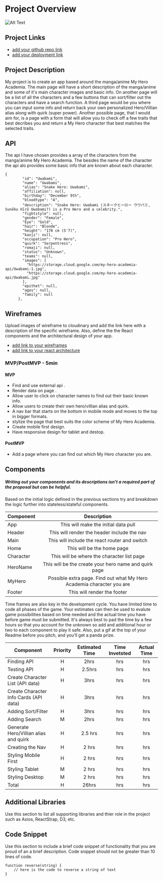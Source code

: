 # Project Overview

![Alt Text](https://i.pinimg.com/originals/e6/f7/10/e6f7108412d3f772f6473cb0f7aa5474.gif)

## Project Links

- [add your github repo link](https://github.com/dctang4/Project-2-329.git)
- [add your deployment link](https://fervent-bose-0456b2.netlify.app/)

## Project Description

<!-- Use this section to describe your final project and perhaps any links to relevant sites that help convey the concept and\or functionality. -->

My project is to create an app based around the manga/anime My Hero Academia. The main page will have a short description of the manga/anime and some of it's main character images and basic info. On another page will be a list of all the characters and a few buttons that can sort/filter out the characters and have a search function. A third page would be you where you can input some info and return back your own personalized Hero/Villian alias along with quirk (super power). Another possible page, that I would aim for, is a page with a form that will allow you to check off a few traits that best decribes you and return a My Hero character that best matches the selected traits.  

## API

<!-- Use this section to include info about the API you have chosen and a code snippet of the data that it returns and is required for your project.  -->

The api I have chosen provides a array of the characters from the manga/anime My Hero Academia.  The besides the name of the character the api alo provides some basic info that are known about each character.


```
{
        "id": "Uwabami",
        "name": "Uwabami",
        "alias": "Snake Hero: Uwabami",
        "affiliation": null,
        "birthday": "December 9th",
        "bloodtype": "A",
        "description": "Snake Hero: Uwabami (スネークヒーロー ウワバミ, Sunēku Hīrō Uwabami?) is a Pro Hero and a celebrity.",
        "fightstyle": null,
        "gender": "Female",
        "Eye": "Gold",
        "hair": "Blonde",
        "height": "170 cm (5'7)",
        "kanji": null,
        "occupation": "Pro Hero",
        "quirk": "Serpentress",
        "romaji": null,
        "status": "Unknown",
        "teams": null,
        "images": [
          "https://storage.cloud.google.com/my-hero-academia-api/Uwabami-1.jpg",
          "https://storage.cloud.google.com/my-hero-academia-api/Uwabami.jpg"
        ],
        "epithet": null,
        "ages": null,
        "family": null
      },
```


## Wireframes

Upload images of wireframe to cloudinary and add the link here with a description of the specific wireframe. Also, define the the React components and the architectural design of your app.

- [add link to your wireframes]()
- [add link to your react architecture]()


### MVP/PostMVP - 5min

<!-- The functionality will then be divided into two separate lists: MPV and PostMVP.  Carefully decided what is placed into your MVP as the client will expect this functionality to be implemented upon project completion.   -->

#### MVP
- Find and use external api .
- Render data on page .
- Allow user to click on character names to find out their basic known info.
- Allow users to create their own hero/villian alias and quirk.
- A nav bar that starts on the bottom in mobile mode and moves to the top in bigger formats.
- stylize the page that best suits the color scheme of My Hero Academia.
- Create mobile first design.
- Have responsive design for tablet and destop.

#### PostMVP

- Add a page where you can find out which My Hero character you are.

## Components
##### Writing out your components and its descriptions isn't a required part of the proposal but can be helpful.

Based on the initial logic defined in the previous sections try and breakdown the logic further into stateless/stateful components. 

| Component | Description | 
| --- | :---: |  
| App | This will make the initial data pull | 
| Header | This will render the header include the nav | 
| Main | This will include the react router and switch |
| Home | This will be the home page |
| Character | This will be where the character list page |
| HeroName | This will be the create your hero name and quirk page |
| MyHero | Possible extra page.  Find out what My Hero Academia character you are |
| Footer | This will render the footer | 


Time frames are also key in the development cycle.  You have limited time to code all phases of the game.  Your estimates can then be used to evalute game possibilities based on time needed and the actual time you have before game must be submitted. It's always best to pad the time by a few hours so that you account for the unknown so add and additional hour or two to each component to play it safe. Also, put a gif at the top of your Readme before you pitch, and you'll get a panda prize.

| Component | Priority | Estimated Time | Time Invetsted | Actual Time |
| --- | :---: |  :---: | :---: | :---: |
| Finding API | H | 2hrs| hrs | hrs |
| Testing API | H | 2.5hrs| hrs | hrs |
| Create Character List (API data) | H | 3hrs| hrs | hrs |
| Create Character Info Cards (API data) | H | 3hrs | hrs | hrs |
| Adding Sort/Filter | H | 3hrs| hrs | hrs |
| Adding Search | M | 2hrs| hrs | hrs |
| Generate Hero/Villian alias and quirk | H | 2.5 hrs | hrs | hrs |
| Creating the Nav | H | 2 hrs | hrs | hrs |
| Styling Mobile First| H | 2 hrs | hrs | hrs |
| Styling Tablet | M | 2 hrs | hrs | hrs |
| Styling Desktop | M | 2 hrs | hrs | hrs |
| Total | H | 26hrs| hrs | hrs |

## Additional Libraries
 Use this section to list all supporting libraries and thier role in the project such as Axios, ReactStrap, D3, etc. 

## Code Snippet

Use this section to include a brief code snippet of functionality that you are proud of an a brief description.  Code snippet should not be greater than 10 lines of code. 

```
function reverse(string) {
	// here is the code to reverse a string of text
}
```